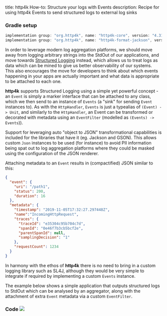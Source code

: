 title: http4k How-to: Structure your logs with Events
description: Recipe for using http4k Events to send structured logs to external log sinks

### Gradle setup

```groovy
implementation group: "org.http4k", name: "http4k-core", version: "4.31.0.0"
implementation group: "org.http4k", name: "http4k-format-jackson", version: "4.31.0.0"
```

In order to leverage modern log aggregation platforms, we should move away from logging arbitrary strings into the StdOut of our applications, and move towards [Structured Logging](https://www.thoughtworks.com/radar/techniques/structured-logging) instead, which allows us to treat logs as data which can be mined to give us better observability of our systems. This also encourages the move for developers to think about which events happening in your apps are actually important and what data is appropriate to be attached to each one.

**http4k** supports Structured Logging using a simple yet powerful concept - an `Event` is simply a marker interface that can be attached to any class, which we then send to an instance of `Events` (a "sink" for sending `Event` instances to). As with the `HttpHandler`, `Events` is just a typealias of `(Event) -> Unit`, and similarly to the `HttpHandler`, an Event can be transformed or decorated with metadata using an `EventFilter` (modelled as `(Events) -> Events`)).

Support for leveraging auto "object to JSON" transformational capabilities is included for the libraries that have it (eg. Jackson and GSON). This allows custom `Json` instances to be used (for instance) to avoid PII information being spat out to log aggregation platforms where they could be masked using the configuration of the JSON renderer.

Attaching metadata to an `Event` results in (compactified) JSON similar to this:
```json
{
  "event": {
    "uri": "/path1",
    "status": 200,
    "duration": 16
  },
  "metadata": {
    "timestamp": "2019-11-05T17:32:27.297448Z", 
    "name":"IncomingHttpRequest",
    "traces": {
      "traceId": "e35304c95b704c7d",
      "spanId": "0e46f7b3cb5bcf2e",
      "parentSpanId": null,
      "samplingDecision": "1"
    },
    "requestCount": 1234
  }
}
```

In harmony with the ethos of **http4k** there is no need to bring in a custom logging library such as SL4J, although they would be very simple to integrate if required by implementing a custom `Events` instance.

The example below shows a simple application that outputs structured logs to StdOut which can be analysed by an aggregator, along with the attachment of extra `Event` metadata via a custom `EventFilter`.
 
### Code [<img class="octocat" src="/img/octocat-32.png"/>](https://github.com/http4k/http4k/blob/master/src/docs/guide/howto/structure_your_logs_with_events/example.kt)

<script src="https://gist-it.appspot.com/https://github.com/http4k/http4k/blob/master/src/docs/guide/howto/structure_your_logs_with_events/example.kt"></script>
